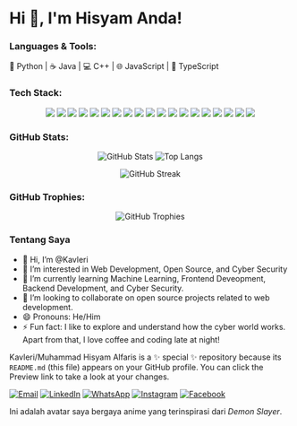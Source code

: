 # Hi 👋, I'm Hisyam Anda!

### Languages & Tools:
🐍 Python | ☕ Java | 💻 C++ | 🌐 JavaScript | 🔷 TypeScript

### Tech Stack:
<p align="center">
   <img src="https://img.shields.io/badge/html5-%23E34F26.svg?style=for-the-badge&logo=html5&logoColor=white"/>
   <img src="https://img.shields.io/badge/css3-%231572B6.svg?style=for-the-badge&logo=css3&logoColor=white"/>
   <img src="https://img.shields.io/badge/javascript-%23323330.svg?style=for-the-badge&logo=javascript&logoColor=%23F7DF1E"/>
   <img src="https://img.shields.io/badge/node.js-%2343853D.svg?style=for-the-badge&logo=node.js&logoColor=white"/>
   <img src="https://img.shields.io/badge/react-%2320232a.svg?style=for-the-badge&logo=react&logoColor=%2361DAFB"/>
   <img src="https://img.shields.io/badge/python-%2314354C.svg?style=for-the-badge&logo=python&logoColor=white"/>
   <img src="https://img.shields.io/badge/java-%23ED8B00.svg?style=for-the-badge&logo=java&logoColor=white"/>
   <img src="https://img.shields.io/badge/c++-%2300599C.svg?style=for-the-badge&logo=c%2B%2B&logoColor=white)"/>
   <img src="https://img.shields.io/badge/javascript-%23323330.svg?style=for-the-badge&logo=javascript&logoColor=%23F7DF1E"/>
   <img src="https://img.shields.io/badge/typescript-%23007ACC.svg?style=for-the-badge&logo=typescript&logoColor=white"/>
   <img src="https://img.shields.io/badge/ruby-%23CC342D.svg?style=for-the-badge&logo=ruby&logoColor=white"/>
   <img src="https://img.shields.io/badge/go-%2300ADD8.svg?style=for-the-badge&logo=go&logoColor=white"/>
   <img src="https://img.shields.io/badge/rust-%23000000.svg?style=for-the-badge&logo=rust&logoColor=white"/>
   <img src="https://img.shields.io/badge/php-%23777BB4.svg?style=for-the-badge&logo=php&logoColor=white"/>
   <img src="https://img.shields.io/badge/swift-%23FA7343.svg?style=for-the-badge&logo=swift&logoColor=white"/>
   <img src="https://img.shields.io/badge/kotlin-%230095D5.svg?style=for-the-badge&logo=kotlin&logoColor=white"/>
   <img src="https://img.shields.io/badge/html5-%23E34F26.svg?style=for-the-badge&logo=html5&logoColor=white"/>
   <img src="https://img.shields.io/badge/css3-%231572B6.svg?style=for-the-badge&logo=css3&logoColor=white"/>
   <img src="https://img.shields.io/badge/r-%23276DC3.svg?style=for-the-badge&logo=r&logoColor=white"/>

</p>

### GitHub Stats:
<p align="center">
   <img src="https://github-readme-stats.vercel.app/api?username=Kavleri&show_icons=true&theme=dark" alt="GitHub Stats" />
   <img src="https://github-readme-stats.vercel.app/api/top-langs/?username=Kavleri&layout=compact&theme=dark" alt="Top Langs" />
</p>

<p align="center">
   <img src="https://github-readme-streak-stats.herokuapp.com/?user=Kavleri&theme=dark" alt="GitHub Streak" />
</p>

### GitHub Trophies:
<p align="center">
   <img src="https://github-profile-trophy.vercel.app/?username=Kavleri&theme=darkhub&row=1&column=6" alt="GitHub Trophies" />
</p>


### Tentang Saya
- 👋 Hi, I’m @Kavleri
- 👀 I’m interested in Web Development, Open Source, and Cyber Security
- 🌱 I’m currently learning Machine Learning, Frontend Deveopment, Backend Development, and Cyber Security.
- 💞️ I’m looking to collaborate on open source projects related to web development.
- 😄 Pronouns: He/Him
- ⚡ Fun fact: I like to explore and understand how the cyber world works. Apart from that, I love coffee and coding late at night!

Kavleri/Muhammad Hisyam Alfaris is a ✨ special ✨ repository because its `README.md` (this file) appears on your GitHub profile.
You can click the Preview link to take a look at your changes.

[![Email](https://img.shields.io/badge/Email-emailsaya%40gmail.com-blue?logo=gmail&logoColor=white)](mailto:muhammadhisyamalfaris2085@gmail.com)
[![LinkedIn](https://img.shields.io/badge/LinkedIn-Connect-blue?logo=linkedin&style=flat)](https://www.linkedin.com/in/muhammad-hisyam-alfaris-529465332?)
[![WhatsApp](https://img.shields.io/badge/Whatsapp-30302f?style=flat&logo=whatsapp)](https://wa.me/6285691753134)
[![Instagram](https://img.shields.io/badge/-Instagram-C13584?style=flat-square&labelColor=C13584&logo=instagram&logoColor=white&link=https://www.instagram.com/eduardopiresbr)](https://www.instagram.com/drag_his/profilecard)
[![Facebook](https://img.shields.io/badge/Facebook-blue?logo=facebook)](https://www.facebook.com/Ris_Syam)


Ini adalah avatar saya bergaya anime yang terinspirasi dari *Demon Slayer*.
